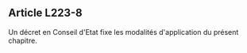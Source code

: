 ## Article L223-8

Un décret en Conseil d'Etat fixe les modalités d'application du présent chapitre.


